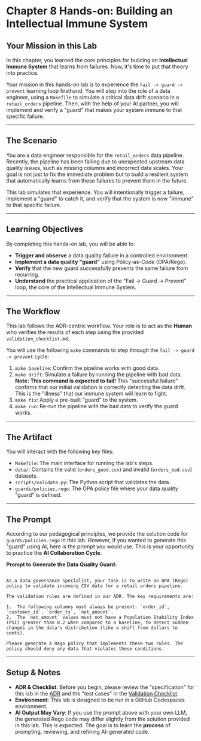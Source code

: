 # Chapter 8 Hands-on: Building an Intellectual Immune System

## Your Mission in this Lab

In this chapter, you learned the core principles for building an **Intellectual Immune System** that learns from failures. Now, it's time to put that theory into practice.

Your mission in this hands-on lab is to experience the `fail -> guard -> prevent` learning loop firsthand. You will step into the role of a data engineer, using a `Makefile` to simulate a critical data drift scenario in a `retail_orders` pipeline. Then, with the help of your AI partner, you will implement and verify a "guard" that makes your system immune to that specific failure.

---
## The Scenario

You are a data engineer responsible for the `retail_orders` data pipeline. Recently, the pipeline has been failing due to unexpected upstream data quality issues, such as missing columns and incorrect data scales. Your goal is not just to fix the immediate problem but to build a resilient system that automatically learns from these failures to prevent them in the future.

This lab simulates that experience. You will intentionally trigger a failure, implement a "guard" to catch it, and verify that the system is now "immune" to that specific failure.

---
## Learning Objectives

By completing this hands-on lab, you will be able to:
-   **Trigger and observe** a data quality failure in a controlled environment.
-   **Implement a data quality "guard"** using Policy-as-Code (OPA/Rego).
-   **Verify** that the new guard successfully prevents the same failure from recurring.
-   **Understand** the practical application of the "Fail -> Guard -> Prevent" loop, the core of the Intellectual Immune System.

---
## The Workflow

This lab follows the ADR-centric workflow. Your role is to act as the **Human** who verifies the results of each step using the provided `validation_checklist.md`.

You will use the following `make` commands to step through the `fail -> guard -> prevent` cycle:
1.  `make baseline`: Confirm the pipeline works with good data.
2.  `make drift`: Simulate a failure by running the pipeline with bad data. **Note: This command is expected to fail!** This "successful failure" confirms that our initial validation is correctly detecting the data drift. This is the "illness" that our immune system will learn to fight.
3.  `make fix`: Apply a pre-built "guard" to the system.
4.  `make run`: Re-run the pipeline with the bad data to verify the guard works.

---
## The Artifact

You will interact with the following key files:
-   `Makefile`: The main interface for running the lab's steps.
-   `data/`: Contains the valid (`orders_good.csv`) and invalid (`orders_bad.csv`) datasets.
-   `scripts/validate.py`: The Python script that validates the data.
-   `guards/policies.rego`: The OPA policy file where your data quality "guard" is defined.

---
## The Prompt

According to our pedagogical principles, we provide the solution code for `guards/policies.rego` in this lab. However, if you wanted to generate this "guard" using AI, here is the prompt you would use. This is your opportunity to practice the **AI Collaboration Cycle**.

**Prompt to Generate the Data Quality Guard:**
```

As a data governance specialist, your task is to write an OPA (Rego) policy to validate incoming CSV data for a retail orders pipeline.

The validation rules are defined in our ADR. The key requirements are:

1.  The following columns must always be present: `order_id`, `customer_id`, `order_ts`, `net_amount`.
2.  The `net_amount` values must not have a Population Stability Index (PSI) greater than 0.2 when compared to a baseline, to detect sudden changes in the data's distribution (like a shift from dollars to cents).

Please generate a Rego policy that implements these two rules. The policy should deny any data that violates these conditions.

```

---
## Setup & Notes

-   **ADR & Checklist**: Before you begin, please review the "specification" for this lab in the [ADR](./adr/0001-implement-fail-guard-prevent-loop.md) and the "test cases" in the [Validation Checklist](./adr/validation_checklist.md).
-   **Environment**: This lab is designed to be run in a GitHub Codespaces environment.
-   **AI Output May Vary**: If you use the prompt above with your own LLM, the generated Rego code may differ slightly from the solution provided in this lab. This is expected. The goal is to learn the **process** of prompting, reviewing, and refining AI-generated code.
```